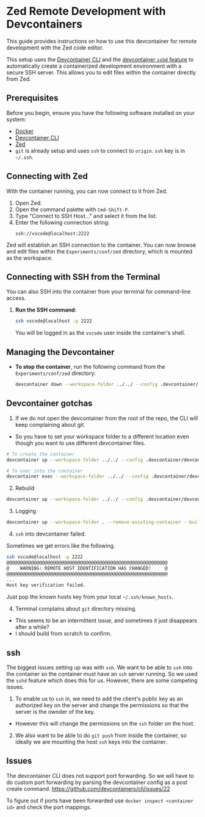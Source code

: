 # Zed Remote Development with Devcontainers

This guide provides instructions on how to use this devcontainer for remote development with the Zed code editor.

This setup uses the [Devcontainer CLI](https://code.visualstudio.com/docs/devcontainers/cli) and the [devcontainer `sshd` feature](https://github.com/devcontainers/features/tree/main/src/sshd) to automatically create a containerized development environment with a secure SSH server. This allows you to edit files within the container directly from Zed.

## Prerequisites

Before you begin, ensure you have the following software installed on your system:

*   [Docker](https://docs.docker.com/get-docker/)
*   [Devcontainer CLI](https://code.visualstudio.com/docs/devcontainers/cli)
*   [Zed](https://zed.dev/)
*   `git` is already setup and uses `ssh` to connect to `origin`. `ssh` key is in `~/.ssh`.

## Connecting with Zed

With the container running, you can now connect to it from Zed.

1.  Open Zed.
2.  Open the command palette with `Cmd-Shift-P`.
3.  Type "Connect to SSH Host..." and select it from the list.
4.  Enter the following connection string:
    ```
    ssh://vscode@localhost:2222
    ```
Zed will establish an SSH connection to the container. You can now browse and edit files within the `Experiments/conf/zed` directory, which is mounted as the workspace.

## Connecting with SSH from the Terminal

You can also SSH into the container from your terminal for command-line access.

1.  **Run the SSH command**:
    ```bash
    ssh vscode@localhost -p 2222
    ```
    You will be logged in as the `vscode` user inside the container's shell.

## Managing the Devcontainer

*   **To stop the container**, run the following command from the `Experiments/conf/zed` directory:
    ```bash
    devcontainer down --workspace-folder ../../ --config .devcontainer/devcontainer.json
    ```

## Devcontainer gotchas

1. If we do not open the devcontainer from the root of the repo, the CLI will keep complaining about git.
  - So you have to set your workspace folder to a different location even though you want to use different devcontainer files.

  ```bash
  # To create the container
  devcontainer up --workspace-folder ../../ --config .devcontainer/devcontainer.json

  # To exec into the container
  devcontainer exec --workspace-folder ../../ --config .devcontainer/devcontainer.json /bin/bash
  ```

2. Rebuild

```bash
devcontainer up --workspace-folder ../../ --config .devcontainer/devcontainer.json --remove-existing-container --build-no-cache
```

3. Logging

```bash
devcontainer up --workspace-folder . --remove-existing-container --build-no-cache --log-level trace < /dev/null &> out.log &
```

4. `ssh` into devcontainer failed.

Sometimes we get errors like the following.

```bash
ssh vscode@localhost -p 2222
@@@@@@@@@@@@@@@@@@@@@@@@@@@@@@@@@@@@@@@@@@@@@@@@@@@@@@@@@@@
@    WARNING: REMOTE HOST IDENTIFICATION HAS CHANGED!     @
@@@@@@@@@@@@@@@@@@@@@@@@@@@@@@@@@@@@@@@@@@@@@@@@@@@@@@@@@@@
...
Host key verification failed.
```

Just pop the known hosts key from your local `~/.ssh/known_hosts`.

4. Terminal complains about `git` directory missing.
  - This seems to be an intermittent issue, and sometimes it just disappears after a while?
  - I should build from scratch to confirm.

## ssh

The biggest issues setting up was with `ssh`.
We want to be able to `ssh` into the container so the container must have an `ssh` server running.
So we used the `sshd` feature which does this for us.
However, there are some competing issues.

1. To enable us to `ssh` in, we need to add the client's public key as an authorized key on the server and change the permissions so that the server is the ownder of the key.
  - However this will change the permissions on the `ssh` folder on the host.
2. We also want to be able to do `git push` from inside the container, so ideally we are mounting the host `ssh` keys into the container.

## Issues

The devcontainer CLI does not support port forwarding.
So we will have to do custom port forwarding by parsing the devcontainer config as a post create command.
https://github.com/devcontainers/cli/issues/22

To figure out if ports have been forwarded use `docker inspect <container id>` and check the port mappings.

